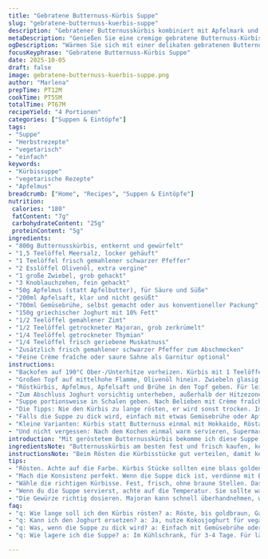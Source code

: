 ```yaml
---
title: "Gebratene Butternuss-Kürbis Suppe"
slug: "gebratene-butternuss-kuerbis-suppe"
description: "Gebratener Butternusskürbis kombiniert mit Apfelmark und Gewürzen ergibt eine cremige, leicht würzige Suppe. Das Rösten karamellisiert die Kürbisstücke, hebt die natürliche Süße. Zwiebeln und Knoblauch sorgen für Tiefgang im Geschmack, während Joghurt für cremige Frische sorgt. Ideal, um Herbstaromen anders zu interpretieren. Gewürze wie Majoran und Muskat ergänzen, ohne zu dominieren. Die Zubereitung verzichtet auf hohen Hitzestress, um Zutaten frisch zu halten und Textur zu bewahren."
metaDescription: "Genießen Sie eine cremige gebratene Butternuss-Kürbis Suppe mit Apfelmus. Warming, herbstlich, perfekt für kühle Tage."
ogDescription: "Wärmen Sie sich mit einer delikaten gebratenen Butternuss-Kürbis Suppe an kalten Tagen. Apfelmus sorgt für eine besondere Note."
focusKeyphrase: "Gebratene Butternuss-Kürbis Suppe"
date: 2025-10-05
draft: false
image: gebratene-butternuss-kuerbis-suppe.png
author: "Marlena"
prepTime: PT12M
cookTime: PT55M
totalTime: PT67M
recipeYield: "4 Portionen"
categories: ["Suppen & Eintöpfe"]
tags:
- "Suppe"
- "Herbstrezepte"
- "vegetarisch"
- "einfach"
keywords:
- "Kürbissuppe"
- "vegetarische Rezepte"
- "Apfelmus"
breadcrumb: ["Home", "Recipes", "Suppen & Eintöpfe"]
nutrition: 
 calories: "180"
 fatContent: "7g"
 carbohydrateContent: "25g"
 proteinContent: "5g"
ingredients:
- "800g Butternusskürbis, entkernt und gewürfelt"
- "1,5 Teelöffel Meersalz, locker gehäuft"
- "1 Teelöffel frisch gemahlener schwarzer Pfeffer"
- "2 Esslöffel Olivenöl, extra vergine"
- "1 große Zwiebel, grob gehackt"
- "3 Knoblauchzehen, fein gehackt"
- "50g Apfelmus (statt Apfelbutter), für Säure und Süße"
- "200ml Apfelsaft, klar und nicht gesüßt"
- "700ml Gemüsebrühe, selbst gemacht oder aus konventioneller Packung"
- "150g griechischer Joghurt mit 10% Fett"
- "1/2 Teelöffel gemahlener Zimt"
- "1/2 Teelöffel getrockneter Majoran, grob zerkrümelt"
- "1/4 Teelöffel getrockneter Thymian"
- "1/4 Teelöffel frisch geriebene Muskatnuss"
- "Zusätzlich frisch gemahlener schwarzer Pfeffer zum Abschmecken"
- "Feine Crème fraîche oder saure Sahne als Garnitur optional"
instructions:
- "Backofen auf 190°C Ober-/Unterhitze vorheizen. Kürbis mit 1 Teelöffel Salz und 1/2 Teelöffel Pfeffer leicht würzen, auf einem tiefen Backblech verteilen. Umluft 5 Minuten verkürzen, öffnet mehr Röstaromen durch sanftere Hitze. Rösten bis Gabelprobe leicht hineingeht, blass goldene Kanten, rund 28-33 Minuten. Nicht zu dunkel werden lassen, schnelles Verkohlen bitter."
- "Großen Topf auf mittelhohe Flamme, Olivenöl hinein. Zwiebeln glasig sautieren, Farbe darf entstehen, keine braune Kruste. Rund 4-6 Minuten, ein leises Knistern hören, feiner Zwiebelduft. Knoblauch dazu, rasch umrühren und weitere 2 Minuten mitblicken, dass Knofi nicht anbrennt, sonst bitter."
- "Röstkürbis, Apfelmus, Apfelsaft und Brühe in den Topf geben. Für leicht fruchtige Tiefe ersetzte ich Apfelbutter durch Apfelmus; das gibt nicht soviel Süße, dafür mehr Frische und echte Fruchttextur. Gewürze zufügen, alles gut verrühren mit einem großen Löffel. Mit Pürierstab glatt machen, nicht zu eifrig mixen, gern noch leicht stückig lassen – Textur ist Geschmack."
- "Zum Abschluss Joghurt vorsichtig unterheben, außerhalb der Hitzezone oder bei minimaler Temperatur. Suppe darf nur sachte ziehen, sonst trennt sich Joghurt und sieht unansehnlich aus. Maximal 5 Minuten ruhen und leicht erwärmen, daran die Cremigkeit checken. Abschmecken, nachwürzen mit Salz und Pfeffer nach Gefühl."
- "Suppe portionsweise in Schalen geben. Nach Belieben mit Crème fraîche, gerösteten Kürbiskernen oder frischen Kräutern garnieren. Dazu rustic Brot oder knusprige Croûtons reichen, um Kontrast zu schaffen. Harte Brotsorten sind meine Favoriten, geben gute Mundstruktur zum weichen Kürbis."
- "Die Tipps: Nie den Kürbis zu lange rösten, er wird sonst trocken. Immer auf Geräusche und Gerüche achten, Röstnoten sind essentiell – sie erzeugen süß-herbe Tiefen. Apfelmus kann bei Bedarf mit Zimt noch etwas mehr Biss bekommen, aber Finger weg von zu viel Zucker. Joghurt beim Einrühren sanft und langsam, sonst krümelt es."
- "Falls die Suppe zu dick wird, einfach mit etwas Gemüsebrühe oder Apfelsaft aufschlämmen. Für veganen Ersatz Joghurt durch Kokosjoghurt und Brühe mit Hefeflocken kräftigen. Gewürze individuell anpassen, Majoran immer deutlich dosierter, sonst wird zu kräuterig."
- "Kleine Varianten: Kürbis statt Butternuss einmal mit Hokkaido, Röstaromen komplett anders. Apfelsaft lässt sich auch durch Birnensaft probieren, gibt mildere Fruchtnote. Knoblauchmenge je nach Lust und Laune anpassen – ihr wisst, Knofi ist Herzstück."
- "Und nicht vergessen: Nach dem Kochen einmal warm servieren, Supermarkt-Suppen werden oft kalt oder zu heiß gegessen – beides ruiniert den Geschmack. Medium warm, damit Geschmack und Textur optimal wirken."
introduction: "Mit geröstetem Butternusskürbis bekomme ich diese Suppe erst richtig gut. Der Trick liegt im Rösten: Kürbis karamellisiert, fast knusprige Ecken entstehen. In Kombination mit Apfelmus, anstatt Apfelbutter, gibt es eine spannende Säure-Süße. Die Zwiebel-Knoblauch-Basis wird mit aromatischen Kräutern verfeinert, die ich immer dosiere, bis sie den Kürbis unterstützen, nicht erdrücken. Joghurt sorgt nicht nur für Cremigkeit, sondern bringt eine frische Note – wenn man ihn vorsichtig einrührt, dann bleibt die Suppe schön sämig und trennt sich nicht. Über die Jahre gelernt: Temperaturkontrolle ist hier entscheidend, zu heiß macht sie hässlich. Die Kombination dieser Techniken erzeugt eine Suppe, die nicht langweilt, sondern warm ums Herz macht und Lust auf mehr. Für die Garnitur gerne ein bisschen Crème fraîche und knuspriges Brot servieren, das gibt Textur und füllt schön."
ingredientsNote: "Butternusskürbis am besten fest und frisch kaufen, keine braunen Stellen – die beschädigen den Geschmack beim Rösten. Apfelmus funktioniert wunderbar statt Apfelbutter; letzteres ist oft süßer und weniger leicht erhältlich. Statt Gemüsebrühe geht auch Hühnerbrühe, wenn nicht vegan gewünscht. Beim Joghurt auf fettreichen griechischen Joghurt setzen, der sorgt für cremige Konsistenz und verringert das Risiko des Gerinnens. Gewürze immer frisch reiben, besonders Muskatnuss. Ein guter Olivenöl-Standard hilft Zwiebeln und Knoblauch beim Schwitzen, erhöht den Gesamtgeschmack deutlich. Beim Rösten auf Backblech mit Rand setzen, damit keine Flüssigkeiten auslaufen. Für Veganer Joghurt durch ungesüßten Sojajoghurt ersetzen, Gemüsebrühe mit Hefeflocken verstärken für Umami."
instructionsNote: "Beim Rösten die Kürbisstücke gut verteilen, damit keine zu große Dampfentwicklung entsteht – sonst werden sie weich, nicht geröstet. Die Gabelprobe sagt mehr als Zeitangabe: Die Stücke müssen weich, aber nicht zerfallen sein. Zwiebeln glasig sautieren, nicht braun oder pausbäckig — falls das passiert, Suppe schmeckt bitter. Knoblauch zuletzt rein, wird sonst bitter. Beim Pürieren niemals im Topf mixen, damit Spritzer und Verbrennungen vermieden werden. Suppe bei niedriger Hitze köcheln lassen, niemals kochen – sonst trennt sich der Joghurt. Nachpürieren und Abschmecken erst kurz vor dem Servieren. Kontrolliere die Konsistenz ständig, zu dicke Suppe lässt sich mit Brühe verdünnen. Temperatur und Textur sind Schlüssel, nicht Zeiten. Garnieren kurz vor dem Servieren, sonst wird alles weich."
tips:
- "Rösten. Achte auf die Farbe. Kürbis Stücke sollten eine blass goldene Oberfläche haben—das bedeutet, sie sind perfekt. Lautes Rösten ist ein gutes Zeichen. Nutze frischen Majoran. Zu viel kann die Aromen überdecken. Ein gutes Olivenöl ist ein Muss für die Zwiebeln—überhitze nicht, sonst wird’s bitter."
- "Mach die Konsistenz perfekt. Wenn die Suppe dick ist, verdünne mit Brühe oder etwas Wasser. Auch die Temperatur – nie zu heiß – sonst trennt sich der Joghurt. Schmecke gut ab. Ein Hauch Muskatnuss kann den Geschmack intensivieren. Aber sei vorsichtig mit dem Zimt, manchmal ist weniger mehr."
- "Wähle die richtigen Kürbisse. Fest, frisch, ohne braune Stellen. Das gibt den besten Geschmack beim Rösten. Das Apfelmus ist eine echte Geheimwaffe. Es gibt nicht nur Süße, sondern auch Frische. Wenn du experimentieren willst, versuche Birnensaft anstatt Apfelsaft für eine mildere Süße."
- "Wenn du die Suppe servierst, achte auf die Temperatur. Sie sollte warm sein, nicht zu heiß. Das macht einen großen Unterschied im Geschmack. Mit Crème fraîche garnieren—für Cremigkeit und eine andere Textur. Knusprige Croûtons passen perfekt dazu. Kontrast ist wichtig."
- "Die Gewürze richtig dosieren. Majoran kann schnell überhandnehmen, wenn du ihn nicht im Blick hast. Es ist ein schmaler Grat zwischen zu wenig und zu viel. Achte darauf, dass du den Knoblauch zuletzt hinzufügst, sonst wird er bitter. Ein guter Hinweis: Gerüche sind Indikatoren für die Aromen."
faq:
- "q: Wie lange soll ich den Kürbis rösten? a: Röste, bis goldbraun, Gabelprobe. Gebe 28-33 Minuten, abhängig von Größe. Kein schnelles Verkohlen. Der Kürbis darf nicht zu trocken werden."
- "q: Kann ich den Joghurt ersetzen? a: Ja, nutze Kokosjoghurt für veganen Ersatz. Die Brühe mit Hefeflocken würzen, das erhöht Umami. Achte darauf, bei niedriger Hitze zu arbeiten."
- "q: Was, wenn die Suppe zu dick wird? a: Einfach mit Gemüsebrühe oder Apfelsaft dünnflüssiger machen. Oder, mehr Brühe vorbereiten, um nach Bedarf zu verdünnen, nicht zu scheu sein."
- "q: Wie lagere ich die Suppe? a: Im Kühlschrank, für 3-4 Tage. Für längere Lagerung einfrieren; portioniere vorher. Erwärmen auf mittlerer Hitze. Immer gut umrühren."

---
```

